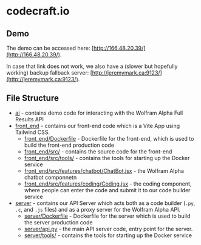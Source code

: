 # codecraft.io

## Demo

The demo can be accessed here: [http://166.48.20.39/](http://166.48.20.39/).

In case that link does not work, we also have a (slower but hopefully working) backup fallback server: [http://jeremymark.ca:9123/](http://jeremymark.ca:9123/).

## File Structure

- [ai](./ai/) - contains demo code for interacting with the Wolfram Alpha Full Results API
- [front_end](./front_end/) - contains our front-end code which is a Vite App using Tailwind CSS.
  - [front_end/Dockerfile](./front_end/Dockerfile) - Dockerfile for the front-end, which is used to build the front-end production code
  - [front_end/src/](./front_end/src/) - contains the source code for the front-end
  - [front_end/src/tools/](./front_end/src/tools/) - contains the tools for starting up the Docker service
  - [front_end/src/features/chatbot/ChatBot.jsx](./front_end/src/features/chatbot/ChatBot.jsx) - the Wolfram Alpha chatbot componnetn
  - [front_end/src/features/coding/Coding.jsx](./front_end/src/features/coding/Coding.jsx) - the coding component, where people can enter the code and submit it to our code builder service
- [server](./server/) - contains our API Server which acts both as a code builder (`.py`, `.c`, and `.js` files) and as a proxy server for the Wolfram Alpha API.
  - [server/Dockerfile](./server/Dockerfile) - Dockerfile for the server which is used to build the server production code
  - [server/api.py](./server/api.py) - the main API server code, entry point for the server.
  - [server/tools/](./server/tools/) - contains the tools for starting up the Docker service

